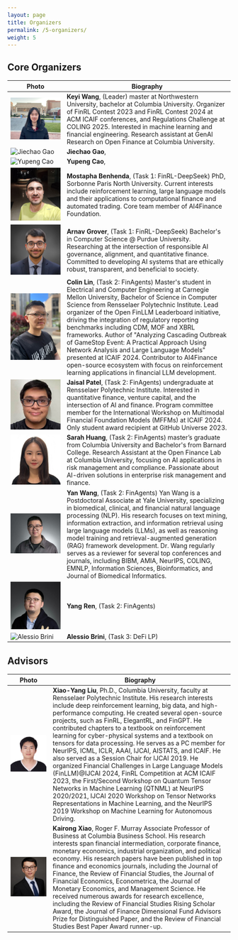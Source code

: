 ```yaml
---
layout: page
title: Organizers
permalink: /5-organizers/
weight: 5
---
```


## Core Organizers

| Photo                | Biography              |
|----------------------|-------------------|
| ![Keyi Wang](https://github.com/Open-Finance-Lab/FinAI_Contest_2025/blob/main/docs/assets/organizers/keyi.jpeg?raw=true)      | **Keyi Wang**, (Leader) master at Northwestern University, bachelor at Columbia University. Organizer of FinRL Contest 2023 and  FinRL Contest 2024 at ACM ICAIF conferences, and Regulations Challenge at COLING 2025. Interested in machine learning and financial engineering. Research assistant at GenAI Research on Open Finance at Columbia University.|
| ![Jiechao Gao]() | **Jiechao Gao**, |
| ![Yupeng Cao]() | **Yupeng Cao**, |
| ![Mostapha Benhenda](https://github.com/Open-Finance-Lab/FinAI_Contest_2025/blob/main/docs/assets/organizers/mostapha_benhenda.png?raw=true)      | **Mostapha Benhenda**, (Task 1: FinRL-DeepSeek) PhD, Sorbonne Paris North University. Current interests include reinforcement learning, large language models and their applications to computational finance and automated trading. Core team member of AI4Finance Foundation. |
| ![Arnav Grover](https://github.com/Open-Finance-Lab/FinAI_Contest_2025/blob/main/docs/assets/organizers/arnav_grover.png?raw=true) | **Arnav Grover**, (Task 1: FinRL-DeepSeek) Bachelor's in Computer Science @ Purdue University. Researching at the intersection of responsible AI governance, alignment, and quantitative finance. Committed to developing AI systems that are ethically robust, transparent, and beneficial to society.|
| ![Colin Lin](https://github.com/Open-Finance-Lab/FinAI_Contest_2025/blob/main/docs/assets/organizers/colin.jpeg?raw=true)      | **Colin Lin**, (Task 2: FinAgents) Master's student in Electrical and Computer Engineering at Carnegie Mellon University, Bachelor of Science in Computer Science from Rensselaer Polytechnic Institute. Lead organizer of the Open FinLLM Leaderboard initiative, driving the integration of regulatory reporting benchmarks including CDM, MOF and XBRL frameworks. Author of "Analyzing Cascading Outbreak of GameStop Event: A Practical Approach Using Network Analysis and Large Language Models" presented at ICAIF 2024. Contributor to AI4Finance open-source ecosystem with focus on reinforcement learning applications in financial LLM development.|
| ![Jaisal Patel](https://github.com/Open-Finance-Lab/FinAI_Contest_2025/blob/main/docs/assets/organizers/jaisal_patel.png?raw=true)      | **Jaisal Patel**, (Task 2: FinAgents) undergraduate at Rensselaer Polytechnic Institute. Interested in quantitative finance, venture capital, and the intersection of AI and finance. Program committee member for the International Workshop on Multimodal Financial Foundation Models (MFFMs) at ICAIF 2024. Only student award recipient at GitHub Universe 2023.|
| ![Sarah Huang](https://github.com/Open-Finance-Lab/FinAI_Contest_2025/blob/main/docs/assets/organizers/sarah.jpg?raw=true)      | **Sarah Huang**, (Task 2: FinAgents) master’s graduate from Columbia University and Bachelor's from Barnard College. Research Assistant at the Open Finance Lab at Columbia University, focusing on AI applications in risk management and compliance. Passionate about AI-driven solutions in enterprise risk management and finance.|
| ![Yan Wang](https://github.com/Open-Finance-Lab/FinAI_Contest_2025/blob/main/docs/assets/organizers/Yan_Wang.jpg?raw=true) | **Yan Wang**, (Task 2: FinAgents) Yan Wang is a Postdoctoral Associate at Yale University, specializing in biomedical, clinical, and financial natural language processing (NLP). His research focuses on text mining, information extraction, and information retrieval using large language models (LLMs), as well as reasoning model training and retrieval-augmented generation (RAG) framework development. Dr. Wang regularly serves as a reviewer for several top conferences and journals, including BIBM, AMIA, NeurIPS, COLING, EMNLP, Information Sciences, Bioinformatics, and Journal of Biomedical Informatics.|
| ![Yang Ren](https://github.com/Open-Finance-Lab/FinAI_Contest_2025/blob/main/docs/assets/organizers/Yang_Ren.jpg?raw=true) | **Yang Ren**, (Task 2: FinAgents) |
| ![Alessio Brini]() | **Alessio Brini**, (Task 3: DeFi LP) |

## Advisors

| Photo                | Biography              |
|----------------------|-------------------|
| ![Xiao-Ying Liu](https://github.com/Open-Finance-Lab/FinAI_Contest_2025/blob/main/docs/assets/organizers/supervisors/liu-xy.png?raw=true) | **Xiao-Yang Liu**, Ph.D., Columbia University, faculty at Rensselaer Polytechnic Institute. His research interests include deep reinforcement learning, big data, and high-performance computing. He created several open-source projects, such as FinRL, ElegantRL, and FinGPT. He contributed chapters to a textbook on reinforcement learning for cyber-physical systems and a textbook on tensors for data processing. He serves as a PC member for NeurIPS, ICML, ICLR, AAAI, IJCAI, AISTATS, and ICAIF. He also served as a Session Chair for IJCAI 2019. He organized Financial Challenges in Large Language Models (FinLLM)@IJCAI 2024, FinRL Competition at ACM ICAIF 2023, the First/Second Workshop on Quantum Tensor Networks in Machine Learning (QTNML) at NeurIPS 2020/2021, IJCAI 2020 Workshop on Tensor Networks Representations in Machine Learning, and the NeurIPS 2019 Workshop on Machine Learning for Autonomous Driving.|
| ![Kairong Xiao](https://github.com/Open-Finance-Lab/FinAI_Contest_2025/blob/main/docs/assets/organizers/supervisors/kairong_xiao.jpg?raw=true) | **Kairong Xiao**, Roger F. Murray Associate Professor of Business at Columbia Business School. His research interests span financial intermediation, corporate finance, monetary economics, industrial organization, and political economy. His research papers have been published in top finance and economics journals, including the Journal of Finance, the Review of Financial Studies, the  Journal of Financial Economics, Econometrica, the Journal of Monetary Economics, and Management Science. He received numerous awards for research excellence, including the Review of Financial Studies Rising Scholar Award, the Journal of Finance Dimensional Fund Advisors Prize for Distinguished Paper, and the Review of Financial Studies Best Paper Award runner-up.|





